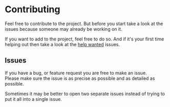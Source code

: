 # Contributing

Feel free to contribute to the project. But before you start take a look at the issues because someone may already be working on it.

If you want to add to the project, feel free to do so. And if it's your first time helping out then take a look at the [help wanted](https://github.com/jeroen1602/lighthouse_pm/issues?q=is%3Aissue+is%3Aopen+label%3A%22help+wanted%22) issues.

## Issues

If you have a bug, or feature request you are free to make an issue.  
Please make sure the issue is as precise as possible and as detailed as possible.

Sometimes it may be better to open two separate issues instead of trying to put it all into 
a single issue.

